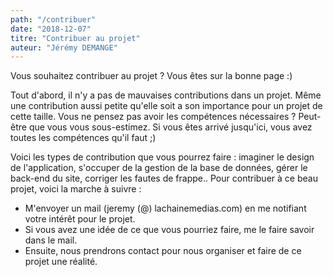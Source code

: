 ```yaml
---
path: "/contribuer"
date: "2018-12-07"
titre: "Contribuer au projet"
auteur: "Jérémy DEMANGE"
---
```


Vous souhaitez contribuer au projet ? Vous êtes sur la bonne page :)

Tout d'abord, il n'y a pas de mauvaises contributions dans un projet. Même une contribution
aussi petite qu'elle soit a son importance pour un projet de cette taille. Vous ne pensez pas
avoir les compétences nécessaires ? Peut-être que vous vous sous-estimez. Si vous êtes arrivé jusqu'ici,
vous avez toutes les compétences qu'il faut ;)
    

Voici les types de contribution que vous pourrez faire : imaginer le design de l'application, s'occuper
de la gestion de la base de données, gérer le back-end du site, corriger les fautes de frappe.. Pour contribuer à ce beau projet, voici la marche à suivre : 

- M'envoyer un mail (jeremy (@) lachainemedias.com) en me notifiant votre intérêt pour le projet. 
- Si vous avez une idée de ce que vous pourriez faire, me le faire savoir dans le mail.
- Ensuite, nous prendrons contact pour nous organiser et faire de ce projet une réalité. 
